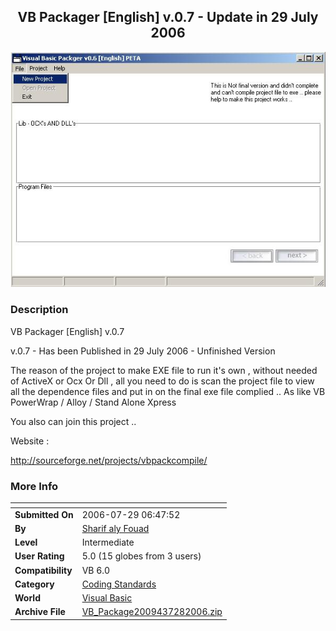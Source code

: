 ﻿<div align="center">

## VB Packager \[English\] v\.0\.7 \- Update in 29 July 2006

<img src="PIC200562923513340.JPG">
</div>

### Description

VB Packager [English] v.0.7

v.0.7 - Has been Published in 29 July 2006 - Unfinished Version

The reason of the project to make EXE file to run it's own , without needed of ActiveX or Ocx Or Dll , all you need to do is scan the project file to view all the dependence files and put in on the final exe file complied .. As like VB PowerWrap / Alloy / Stand Alone Xpress

You also can join this project ..

Website :

http://sourceforge.net/projects/vbpackcompile/
 
### More Info
 


<span>             |<span>
---                |---
**Submitted On**   |2006-07-29 06:47:52
**By**             |[Sharif aly Fouad](https://github.com/Planet-Source-Code/PSCIndex/blob/master/ByAuthor/sharif-aly-fouad.md)
**Level**          |Intermediate
**User Rating**    |5.0 (15 globes from 3 users)
**Compatibility**  |VB 6\.0
**Category**       |[Coding Standards](https://github.com/Planet-Source-Code/PSCIndex/blob/master/ByCategory/coding-standards__1-43.md)
**World**          |[Visual Basic](https://github.com/Planet-Source-Code/PSCIndex/blob/master/ByWorld/visual-basic.md)
**Archive File**   |[VB\_Package2009437282006\.zip](https://github.com/Planet-Source-Code/sharif-aly-fouad-vb-packager-english-v-0-7-update-in-29-july-2006__1-61388/archive/master.zip)








